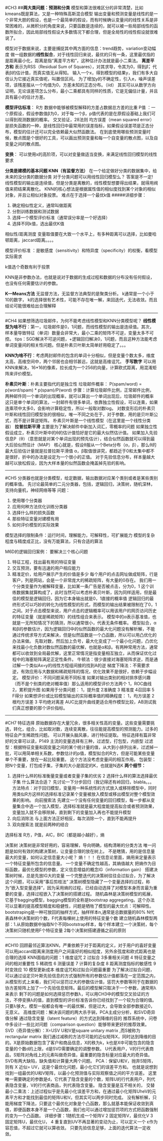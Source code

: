 #CH3
##**两大类问题：预测和分类**
模型和算法很难区分的非常清楚，比如kmeans既是算法，又是一种特殊高斯混合模型
输出变量和预测变量是线性的是一个非常大胆的假设，也是一个最简单的假设，而有时候确认变量间的线性关系是非常困难的，从微积分的角度来说，只要函数是连续的，就可以被一些局部线性的函数所拟合，因此局部线性假设大多数情况下都合理，但是全局性的线性假设就很难说了。

模型对于数据来说，主要是捕捉其中两方面的信息：trend趋势，variation变动幅度
做一组数据的**线性拟合**，对于线性回归来说，最优的只有一条，这里最优指的是距离最小化，距离是指“离差平方和”，这种估计办法就是最小二乘法。
**离差平方和** 表示为RSS（Residual Sum of Squares），对其求导，令其为0，得到$\hat{β}$，代表β的估计值，而真实值无从得知。
输入一个x，得到模型的结果y，我们有多大自信认为它接近真实值呢，叫置信区间。
为了增加y的不确定性，引入e，噪声误差项，该残差服从一个均值为0，方差未知的正态分布。（iid）
其实可以从数学方向证明，无论误差项怎么分布，最小二乘都具有同样的性质，它是无偏估计量，并且具有最小的估计方差。

**模型评估标准**： R方 数据中能够被模型解释的方差占数据总方差的比重
P值 ：一个原假设，假设参数值β为0，对于每一个β，p值代表的是在原假设基础上我们可以得到观测数据的概率。
交叉验证，28法则
均方误差（mean squared error）是损失函数的一种，是线性回归中最常用的误差指标，如果假设误差项是正态分布，模型的估计还可以完全依赖最大似然函数法。
在到底使用哪些预测变量时候，散点图是个很好的工具，可以画出预测变量和每一个自变量的散点图，以及自变量之间的散点图。

**变换**：
可以使用x的高阶项，可以对变量做适当变换，来满足线性回归模型的线性要求


**分类是建模的基本问题 KNN（有监督方法）**
在一个给定做好分类的数据集中，给未来的没分类的数据分类
对于分类问题可以用线性回归模型么？ 答案是不一定!
线性模型的输出是连续值，但是分类是离散的，线性模型想要得出结果，就得用阀值来把结果离散化。
KNN的核心想法是根据属性值的相似度找到某个对象的相似对象，并且让相似对象投票。
难点在于选择一个最优k值
#####详细步骤：
1. 确定相似性定义，通常叫做距离
2. 分割训练数据和测试数据
3. 选择一个模型评价标准（通常误分率是一个好选择）
4. 选择不同k值，选出最优K值

相似性/距离测度
变量取值要在大致一个水平上，有多种距离可以选择，比如曼哈顿距离，jaccard距离。。。。

模型评价标准 ：是敏感度（sensitivity）和特异度（specificity）的权衡，看模型实际需求

k值选个奇数有利于投票

KNN是非参数办法，也就是说对于数据的生成过程和数据的分布没有任何假设，也没有任何需要估计的参数。

**K—Means方法**
无监督方法，无监督方法典型的是聚类分析。
k通常是一个小于10的数字，
k的选择很有艺术性，可能不存在唯一解，来回迭代，无法收敛。而且结论可能很难给出合理解释
***
#CH4
如果想筛选垃圾邮件，为何不能考虑线性模型和KNN分类模型呢？
**线性模型为啥不行**：第一，垃圾邮件是0，1问题，而线性模型的输出是连续值。其次，样本量导致特征（单词）数量会非常大，最小二乘的矩阵不可逆，变量太多不可控。
tips：SGD解决不可逆问题，+逻辑回归解决0，1问题，而且这种方法能考虑单词变量间的相关性问题。但是朴素贝叶斯太简单好用稳定了。。。

**KNN为啥不行**：考虑两封邮件的包含的单词十分相似，但是变量个数太多，维度太高，高维空间中，两个邻居也会相邻甚远，这就是高维诅咒。
**手写数字** 可以用KNN来解决，16*16的像素，拉长成为一个256的向量，计算欧式距离，用混淆矩阵来评价模型。

**朴素贝叶斯**：朴素主要指代的是独立性
垃圾邮件概率：
P(spam/word) = p(word/spam) * p(spam)/P(word)
步骤：计算垃圾邮件比例，正常邮件比例，两种邮件同一个单词的出现概率，就可以算出一个单词出现后，垃圾邮件的概率
这只是单个单词的算法，一封邮件有很多单词，依靠独立性假设，可以连乘，如果连乘项中太多0，会影响计算稳定性，所以一般取对数log。
对数变形后的朴素贝叶斯和线性回归模型张的很相似，唯一不同之处在于，对于参数，用的是贝叶斯公式，而不是计算逆矩阵。
朴素贝叶斯是一个线性模型（在这里是一个线性分类器）
**拉普拉斯平滑**
主要是为了解决邮件中新加入词汇，零概率的问题
如果独立性假设成立，朴素贝叶斯中的θ的估计值恰好是它的最大似然估计值。
如果加入先验信息P（θ）（意思就是对某个单词出现的预先估计），结合似然函数就可以得到最大后验似然估计（MAP）
核心就是，假设θ服从一个Beta分布（α，β），那么θ的最大后验估计量就是拉普拉斯平滑值
α，β取值很讲究，都趋近于0和太集中都不是很好，折中的办法是设定为一个很小的正值。
对于先验信息分布，样本量越大越可以放松假设，因为大样本量的似然函数会掩盖掉先验的影响。
***
#CH5
分类器也就是分类模型，给定数据，输出数据对应某个类别或者是某些类别的概率值。
先讨论最简单的二元分类器，包括，逻辑回归，决策树，随机深林，支持向量机，神经网络等等
问题：
1. 使用哪个分类器
2. 应用何种方法优化训练分类器
3. 选择什么样的损失函数
4. 那些特征变量对建模有用
5. 如何评价模型的实际效果

模型选择的限制条件：运行时间，理解能力，可解释性，可扩展能力
模型的复杂程度与精度成正比，没有万能算法，只有合适的算法

M6D的逻辑回归案例：
要解决三个核心问题
1. 特征工程，找出最有用的特征变量
 2. 交互预测，要有迅速的用户相应能力
 3. 精准定价，给用户展示产生的价值是多少
每个用户的点击网址做成矩阵，行是客户，列是网站，会是一个非常庞大的稀疏矩阵，有大量的0存在。
我们用一个分类变量作为被解释变量，比如某一条广告是否被点击，分为0，1
这个训练数据集就算构成了，此时当然可以考虑朴素贝叶斯，因为同样适用，但是最佳的模型是逻辑回归，因为它本身输出就是0，1直接的概率值
逻辑回归的最终形式可以巧妙的转化为线性模型的形式，而模型的输出结果被限制在了0，1之间。对于点击模型来说，用户点击的逻辑概率可以用该用户的网页访问历史的特征变量（就是稀疏矩阵）的线性组合来表示。
模型中的α表示基准值，也就是一无所知情况下的猜测，所以通常很小，代表无条件概率。
模型拟合，α和β的参数估计，因为逻辑回归中的似然函数的最大化问题没有解析解，不能通过传统求导方式来解决，但是似然函数是一个凸函数，所以可以用凸优化的办法来做。
先取对数，然后加上负号，最大化变成了一个最小化问题，凸优化来找最小化负数对数似然函数的最优解，也就是α和β。有两种常用方法，通常都可以收敛到全局最优解，这里正常情况是指变量相互独立，从而保证优化过程中的海塞矩阵满足正定性条件。
牛顿法：很少直接对海塞矩阵求逆，而是通过解一个类似Ax=y的线性方程组间接的找到A的逆
梯度下降法：不需要求逆，有效应用与大数据和稀疏矩阵的情况，优化效果不是很好，依赖于步幅设定。
模型评价：不同问题采用不同标准
如果对输出类别的相对排序感兴趣（而不是个别类的绝对概率值）那么适用的模型评价方法两个
1，ROC曲线
2，累积提升图
如果用于分类问题：
1，提升度 2准确度 3 精准度 4召回率 5 F得分
如果想评价或比较模型输出的实际概率值的精确程度：
1，均方误差 2 根均方误差 3 平均绝对离差
AUC比提升曲线更适合用作模型比较，AB测试我们真正想要的那个评价指标。
***
#CH7
特征选择
原始数据存在大量冗余，很多相关性高的变量。这些变量需要挑选，转化，组合，比如取对数，连续变离散，往往能提高模型的预测能力。过多的特征会产生稀疏性问题。
可以开展头脑风暴，进行特征提取。
特征选择有篇非常好的文章可以读，P149
主流的变量选择有三种，过滤型，打包型，内嵌型
过滤型：根据特征变量和因变量之间的某个统计量的值，从大到小排列出来，过滤掉一批，可以用简单相关系数，参数估计的p值，模型拟合的R方，但是可能某些变量单个不重要，放在一起比较重要。
这个方法没考虑变量间的相互作用。
包装型：把N个变量，打包成子集，子集的大小是固定的K，也就是N选K
**两个细节：**
1. 选择什么样的标准衡量变量或者变量子集的优劣 2 选择什么样的算法选择最优子集
什么算法合适？
先讨论一下分步回归（我记得还有岭回归，blabla。。。
方法特点：对于回归模型，变量用一种系统性的方式放入或移除模型中，同时用类似R方这样的选择标准记录某个变量被放入模型或移出模型对整个模型效果的影响。
向前搜索法
           先建立一个没有任何变量的回归模型，每一步都从变量集合中选一个加入模型，选择标准就是最大程度能提高拟合或者预测效果，变量加入就不会移除掉，直到剩下的变量加入再也不能提升模型
2.  向后消除法
    与上面方法正好相反，每次消除一个，直到不能再提升
3.  双向搜索法
就是前两种的结合

选择标准
R方，P值，AIC，BIC（都是越小越好），熵

决策树
决策树是非常好用的，容易理解，导向明确，结构清晰的分类方法
唯一问题是如何有效的构建决策树，让变量合理的放在树上。
不是瞎猜，用的是信息量最大的变量，如何认定信息量大小呢？ 熵！！！
在信息论里面，熵用来定量表示一个特征变量所包含的信息量。
一个变量不确定性越高，其熵值越大
把熵作为目标函数，最优化模型的参数，定义信息增益的概念IG（information gain）
搭建决策树时候，总是先放IG大的变量
一个完整迭代的决策树往往会过拟合，为了解决这个问题，可以采用“事后剪枝法”
决策树模型隐藏了一个变量选择的过程，称为“嵌入型变量选择”，因为采用熵的过程，已经自动选择了对模型本身而言最为重要的变量，选择过程嵌入了决策树的搭建过程。
随机森林是决策树模型的拓展，它基于bagging模型，bagging模型的全称是bootstrap aggregating。这个办法可以显著的提高模型精度和稳健性，问题是牺牲了模型的最大优点：可解释性。
bootstraping是一种可放回的抽样方式，抽样样本n,通常是总数据量的80%
N代表森林中决策树的个数，F代表每棵树上使用的特征变量个数
建立随机森林模型两部：1.从原始数据中抽取N个不同bootstrap样本，每个样本建立一个决策树，每个决策树只随机使用F个特征变量
2每个决策树搭建遵循之前的原则
***
#CH10
回顾最邻近算法KNN，严重依赖于对于距离的定义，对于用户的喜好变量可以用jaccard距离来测度用户之间喜好的相似程度，另外余弦度和欧式距离也是合理的选择
KNN面临的问题：1 维度诅咒 2 过拟合 3多重相关问题 4 特征变量之间的相对重要性 5 稀疏性
6 测量误差 7 计算的复杂度 8 距离测度指标的敏感性 9 时变效应 10 模型更新成本
维度诅咒和过拟合问题最重要
为了解决过拟合问题，可以通过设定贝叶斯先验信息的方式强制所有的参数估计值都落在一定范围之内，从模型形式上来看，我们可以惩罚过大的参数估计值，惩罚大参数等同于在数据的协方差矩阵上加了一个先验信息矩阵。最后的模型解只取决于一个参数，通常用λ来表示
剩下的问题是如何选择惩罚参数λ，可以用CH3中的模型交叉验证的方法，不停变换λ的值，直到模型的评价标准告诉你已经找到了一个较为合理的值。只要λ够大，模型一般都会有唯一的最优解，但是过大，会导致全部参数接近0，无意义。
高维度问题：解决该问题的两大杀手锏，PCA主成分分析，和SVD奇异值分解
通过隐含变量（latent feature）的方式达到降维的目的
推荐系统中，问卷中多设计一些比对问题（comparison question）能够带来更好的推荐效果。
SVD（奇异值分解）：X=USV
U和V是square unitary matrix ,而S被称为rectangular matrix  我们通过减秩的方法尽可能的近似矩阵X，同时达到降维的目的。X是原始数据包含了客户和商品信息，X的秩为k，k也是X中可能包含的隐含变量的个数d的上限，d是SVD需要确定的调整参数。
U代表用户，V的行代表商品，S矩阵对角线上的元素叫做奇异值，最重要的隐含标量对应最大的奇异值。
SVD有两大缺陷，缺失值和计算量大两个问题。
PCA：保留U和V，抛弃S矩阵，则有 X 近似= UV，这是个最优化问题，最小化它们的误差平方和。
也就是说想到找到一组最优的U和V矩阵，以最小化预测值与实际观察值之间的平方误差。
这里唯一需要确定的参数是d，它代表了隐含变量的个数，矩阵U的行代表用户，列代表隐含变量，V的行代表商品，列代表隐含变量。
隐含变量是互不相关的，
交替最小二乘法：上述过程似乎是先最小化误差平方和，在通过最小化矩阵UheV的元素平方和才能找到最佳的矩阵U和V。但其实可以两步同时完成。
没有解析解，只能用梯度下降法，只要这个最优化对象是个凸函数，那么就基本能保证收敛到真值，即便函数本身不是一个凸函数，我们也可以通过增加惩罚项的方式把函数强制的变为一个凸函数。
详细步骤：1随机生成一个矩阵V 2 固定矩阵V，最优化V 3 固定矩阵U，最优化U， 4 重复直到UV不再显著的变动为止，可以定义一个 ε作为容忍值，不超过它就可以算收敛。
只要先验信息足够，上面的迭代算法一定收敛。
